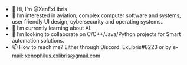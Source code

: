- 👋 Hi, I’m @XenExLibris
- 👀 I’m interested in aviation, complex computer software and systems, user friendly UI design, cybersecurity and operating systems.. 
- 🌱 I’m currently learning about AI.
- 💞️ I’m looking to collaborate on C/C++/Java/Python projects for Smart automation solutions.
- 📫 How to reach me? Either through Discord: ExLibris#8223 or by e-mail: xenophilus.exlibris@gmail.com

<!---
XenExLibris/XenExLibris is a ✨ special ✨ repository because its `README.md` (this file) appears on your GitHub profile.
You can click the Preview link to take a look at your changes.
--->
